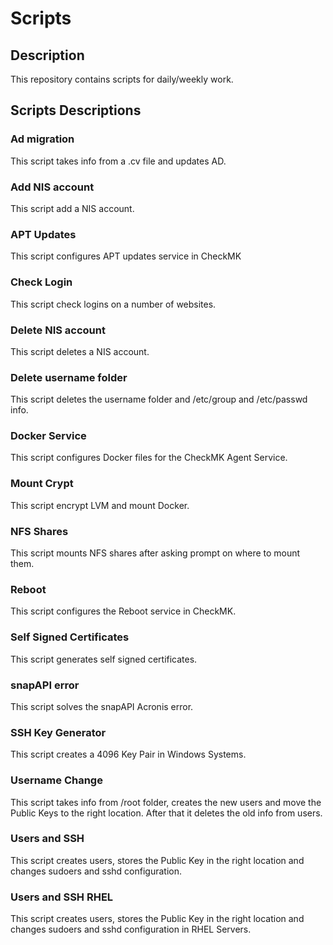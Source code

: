 # Scripts

## Description
This repository contains scripts for daily/weekly work.

## Scripts Descriptions

### Ad migration
This script takes info from a .cv file and updates AD.

### Add NIS account
This script add a NIS account.

### APT Updates
This script configures APT updates service in CheckMK

### Check Login
This script check logins on a number of websites.

### Delete NIS account
This script deletes a NIS account.

### Delete username folder
This script deletes the username folder and /etc/group and /etc/passwd info.

### Docker Service
This script configures Docker files for the CheckMK Agent Service.

### Mount Crypt
This script encrypt LVM and mount Docker.

### NFS Shares
This script mounts NFS shares after asking prompt on where to mount them.

### Reboot
This script configures the Reboot service in CheckMK.

### Self Signed Certificates
This script generates self signed certificates.

### snapAPI error
This script solves the snapAPI Acronis error.

### SSH Key Generator
This script creates a 4096 Key Pair in Windows Systems.

### Username Change
This script takes info from /root folder, creates the new users and move the Public Keys to the right location. After that it deletes the old info from users.

### Users and SSH
This script creates users, stores the Public Key in the right location and changes sudoers and sshd configuration.

### Users and SSH RHEL
This script creates users, stores the Public Key in the right location and changes sudoers and sshd configuration in RHEL Servers.



